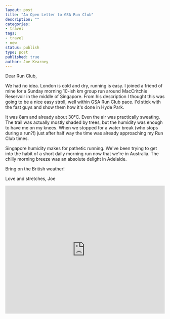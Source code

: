 ```yaml
---
layout: post
title: "An Open Letter to GSA Run Club"
description: ""
categories:
- travel
tags:
- travel
- new
status: publish
type: post
published: true
author: Joe Kearney
---
```


Dear Run Club,

We had no idea. London is cold and dry, running is easy. I joined a friend of mine for a Sunday morning 10-ish km group run around MacCritchie Reservoir in the middle of Singapore. From his description I thought this was going to be a nice easy stroll, well within GSA Run Club pace. I'd stick with the fast guys and show them how it's done in Hyde Park.

It was 8am and already about 30°C. Even the air was practically sweating. The trail was actually mostly shaded by trees, but the humidity was enough to have me on my knees. When we stopped for a water break (who stops during a run?!) just after half way the time was already approaching my Run Club times.

Singapore humidity makes for pathetic running. We've been trying to get into the habit of a short daily morning run now that we're in Australia. The chilly morning breeze was an absolute delight in Adelaide.

Bring on the British weather!

Love and stretches,
Joe

<div class="container-fluid">
	<div class="row">
		<div class="col-md-12 inline-image">
			<iframe src='https://www.strava.com/activities/272036214/embed/fe68ea2c4a00eceac4e29d73c2b1d0bd19aee903' height='405' width='100%' frameborder='0' allowtransparency='true' scrolling='no'></iframe>
		</div>
	</div>
</div>
